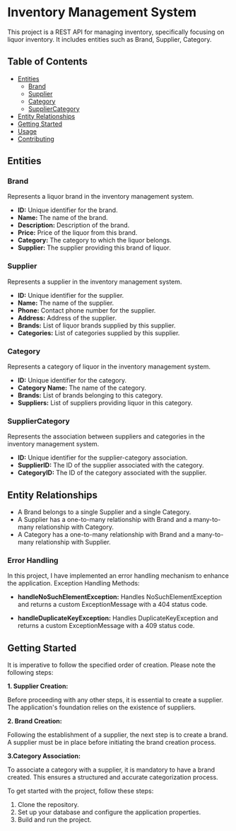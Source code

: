 
# Inventory Management System

This project is a REST API for managing inventory, specifically focusing on liquor inventory. It includes entities such as Brand, Supplier, Category.

## Table of Contents

- [Entities](#entities)
  - [Brand](#brand)
  - [Supplier](#supplier)
  - [Category](#category)
  - [SupplierCategory](#suppliercategory)
- [Entity Relationships](#entity-relationships)
- [Getting Started](#getting-started)
- [Usage](#usage)
- [Contributing](#contributing)

## Entities

### Brand

Represents a liquor brand in the inventory management system.

- **ID:** Unique identifier for the brand.
- **Name:** The name of the brand.
- **Description:** Description of the brand.
- **Price:** Price of the liquor from this brand.
- **Category:** The category to which the liquor belongs.
- **Supplier:** The supplier providing this brand of liquor.

### Supplier

Represents a supplier in the inventory management system.

- **ID:** Unique identifier for the supplier.
- **Name:** The name of the supplier.
- **Phone:** Contact phone number for the supplier.
- **Address:** Address of the supplier.
- **Brands:** List of liquor brands supplied by this supplier.
- **Categories:** List of categories supplied by this supplier.

### Category

Represents a category of liquor in the inventory management system.

- **ID:** Unique identifier for the category.
- **Category Name:** The name of the category.
- **Brands:** List of brands belonging to this category.
- **Suppliers:** List of suppliers providing liquor in this category.

### SupplierCategory

Represents the association between suppliers and categories in the inventory management system.

- **ID:** Unique identifier for the supplier-category association.
- **SupplierID:** The ID of the supplier associated with the category.
- **CategoryID:** The ID of the category associated with the supplier.

## Entity Relationships

- A Brand belongs to a single Supplier and a single Category.
- A Supplier has a one-to-many relationship with Brand and a many-to-many relationship with Category.
- A Category has a one-to-many relationship with Brand and a many-to-many relationship with Supplier.

### Error Handling

In this project, I have implemented an error handling mechanism to enhance the application. Exception Handling Methods:

- **handleNoSuchElementException:** Handles NoSuchElementException and returns a custom ExceptionMessage with a 404 status code.

- **handleDuplicateKeyException:** Handles DuplicateKeyException and returns a custom ExceptionMessage with a 409 status code.

## Getting Started

It is imperative to follow the specified order of creation. Please note the following steps:

**1. Supplier Creation:**

Before proceeding with any other steps, it is essential to create a supplier. The application's foundation relies on the existence of suppliers.

**2. Brand Creation:**

Following the establishment of a supplier, the next step is to create a brand. A supplier must be in place before initiating the brand creation process.

**3.Category Association:**

To associate a category with a supplier, it is mandatory to have a brand created. This ensures a structured and accurate categorization process.


To get started with the project, follow these steps:

1. Clone the repository.
2. Set up your database and configure the application properties.
3. Build and run the project.
